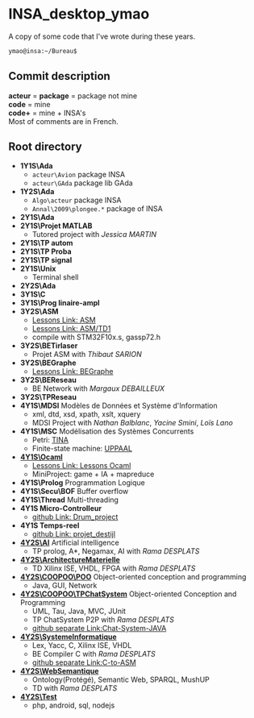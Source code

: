 # INSA_desktop_ymao
A copy of some code that I've wrote during these years.
```sh
ymao@insa:~/Bureau$
```

## Commit description

**acteur** = **package** = package not mine  
**code** = mine  
**code+** = mine + INSA's  
Most of comments are in French.  

## Root directory
- **1Y1S\Ada**
  - `acteur\Avion` package INSA
  - `acteur\GAda` package lib GAda
- **1Y2S\Ada**
  - `Algo\acteur` package INSA
  - `Annal\2009\plongee.*` package of INSA
- **2Y1S\Ada**
- **2Y1S\Projet MATLAB**
  - Tutored project with _Jessica MARTIN_
- **2Y1S\TP autom**
- **2Y1S\TP Proba**
- **2Y1S\TP signal**
- **2Y1S\Unix**
  - Terminal shell
- **2Y2S\Ada**
- **3Y1S\C**
- **3Y1S\Prog linaire-ampl**
- **3Y2S\ASM**
  - [Lessons Link: ASM](http://sourcecode.fr/insa/ASM/)
  - [Lessons Link: ASM/TD1](http://sourcecode.fr/insa/ASM/TD_M1/)
  - compile with STM32F10x.s, gassp72.h
- **3Y2S\BETirlaser**
  - Projet ASM with _Thibaut SARION_
- **3Y2S\BEGraphe**
  - [Lessons Link: BEGraphe](http://wwwdgeinew.insa-toulouse.fr/~lebotlan/NEW/graphes.html)
- **3Y2S\BEReseau**
  - BE Network with _Margaux DEBAILLEUX_
- **3Y2S\TPReseau**
- **4Y1S\MDSI** Modèles de Données et Système d'Information
  - xml, dtd, xsd, xpath, xslt, xquery
  - MDSI Project with _Nathan Balblanc_, _Yacine Smini_, _Loïs Lano_
- **4Y1S\MSC** Modélisation des Systèmes Concurrents
  - Petri: [TINA](http://homepages.laas.fr/francois/POLYS/ENSEIGNEMENT/PN/index.php)
  - Finite-state machine: [UPPAAL](http://homepages.laas.fr/francois/UPPAAL/)
- [**4Y1S\Ocaml**](./4Y1S/Ocaml/MiniProject)
  - [Lessons Link: Lessons Ocaml](http://wwwdgeinew.insa-toulouse.fr/~lebotlan/NEW/ocaml.html)
  - MiniProject: game + IA + mapreduce
- **4Y1S\Prolog** Programmation Logique
- **4Y1S\Secu\BOF** Buffer overflow
- **4Y1S\Thread** Multi-threading
- **4Y1S Micro-Controlleur**
  - [github Link: Drum_project](https://github.com/voilacti/Drum_project)
- **4Y1S Temps-reel**
  - [github Link: projet_destijl](https://github.com/quentinleclerc/projet_destijl)
- [**4Y2S\AI**](./4Y2S/AI) Artificial intelligence
  - TP prolog, A\*, Negamax, AI with _Rama DESPLATS_
- [**4Y2S\ArchitectureMaterielle**](./4Y2S/ArchitectureMaterielle)
  - TD Xilinx ISE, VHDL, FPGA with _Rama DESPLATS_
- [**4Y2S\COOPOO\POO**](./4Y2S/COOPOO/POO) Object-oriented conception and programming
  - Java, GUI, Network
- [**4Y2S\COOPOO\TPChatSystem**](./4Y2S/COOPOO/TPChatSystem) Object-oriented Conception and Programming
  - UML, Tau, Java, MVC, JUnit
  - TP ChatSystem P2P with _Rama DESPLATS_
  - [github separate Link:Chat-System-JAVA](https://github.com/ramadesplats/Chat-System-JAVA)
- [**4Y2S\SystemeInformatique**](./4Y2S/SystemeInformatique)
  - Lex, Yacc, C, Xilinx ISE, VHDL
  - BE Compiler C with _Rama DESPLATS_
  - [github separate Link:C-to-ASM](https://github.com/ramadesplats/C-to-ASM)
- [**4Y2S\WebSemantique**](./4Y2S/WebSemantique)
  - Ontology(Protégé), Semantic Web, SPARQL, MushUP
  - TD with _Rama DESPLATS_
- [**4Y2S\Test**](./4Y2S/Test)
  - php, android, sql, nodejs
